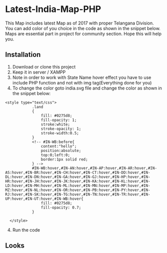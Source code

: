 # Latest-India-Map-PHP

This Map includes latest Map as of 2017 with proper Telangana Division. You can add color of you choice in the code as shown in the snippet below.
Maps are essential part in project for community section. Hope this will help you.

## Installation
1. Download or clone this project
2. Keep it in server / XAMPP
3. Note in order to work with State Name hover effect you have to use include PHP function and not with img tag(Everything done for you) 
4. To change the color goto india.svg file and change the color as shown in the snippet below: 
```
<style type="text/css">
			.land
			{
				fill: #0275d8;
				fill-opacity: 1;
				stroke:white;
				stroke-opacity: 1;
				stroke-width:0.5;
			}
			<!-- #IN-WB:before{
				content:"hello";
				position:absolute;
				top:0;left:0;
				border:1px solid red;
			} -->
			#IN-WB:hover,#IN-AN:hover,#IN-AP:hover,#IN-AR:hover,#IN-AS:hover,#IN-BR:hover,#IN-CH:hover,#IN-CT:hover,#IN-DD:hover,#IN-DL:hover,#IN-DN:hover,#IN-GA:hover,#IN-GJ:hover,#IN-HP:hover,#IN-HR:hover,#IN-JH:hover,#IN-JK:hover,#IN-KA:hover,#IN-KL:hover,#IN-LD:hover,#IN-MH:hover,#IN-ML:hover,#IN-MN:hover,#IN-MP:hover,#IN-MZ:hover,#IN-NL:hover,#IN-OR:hover,#IN-PB:hover,#IN-PY:hover,#IN-RJ:hover,#IN-SK:hover,#IN-TG:hover,#IN-TN:hover,#IN-TR:hover,#IN-UP:hover,#IN-UT:hover,#IN-WB:hover{
				fill: #0275d8;
				fill-opacity: 0.7;
			}
  
  </style>

```
4. Run the code

## Looks


 
